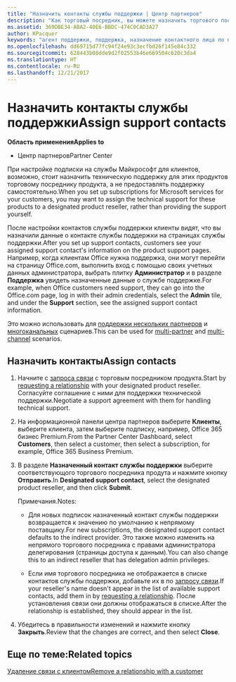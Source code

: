 ```yaml
---
title: "Назначить контакты службы поддержки | Центр партнеров"
description: "Как торговый посредник, вы можете назначить торгового посредника контактом службы поддержки."
ms.assetid: 369DBE34-ABA2-40E6-BBDC-474C0CAD3A27
author: KPacquer
keywords: "агент поддержки, поддержка, назначение контактного лица по поддержке, назначенное контактное лицо из службы поддержки"
ms.openlocfilehash: dd69715d77fc94f24e93c3ecfbd26f145e84c332
ms.sourcegitcommit: 628443b08dde9d2f02553b46e669504c620c3da4
ms.translationtype: HT
ms.contentlocale: ru-RU
ms.lasthandoff: 12/21/2017
---
```

# <a name="assign-support-contacts"></a><span data-ttu-id="a02c7-104">Назначить контакты службы поддержки</span><span class="sxs-lookup"><span data-stu-id="a02c7-104">Assign support contacts</span></span>

**<span data-ttu-id="a02c7-105">Область применения</span><span class="sxs-lookup"><span data-stu-id="a02c7-105">Applies to</span></span>**

-  <span data-ttu-id="a02c7-106">Центр партнеров</span><span class="sxs-lookup"><span data-stu-id="a02c7-106">Partner Center</span></span>

<span data-ttu-id="a02c7-107">При настройке подписки на службы Майкрософт для клиентов, возможно, стоит назначить техническую поддержку для этих продуктов торговому посреднику продукта, а не предоставлять поддержку самостоятельно.</span><span class="sxs-lookup"><span data-stu-id="a02c7-107">When you set up subscriptions for Microsoft services for your customers, you may want to assign the technical support for these products to a designated product reseller, rather than providing the support yourself.</span></span>

<span data-ttu-id="a02c7-108">После настройки контактов службы поддержки клиенты видят, что вы назначили данные о контакте службы поддержки на страницах службы поддержки.</span><span class="sxs-lookup"><span data-stu-id="a02c7-108">After you set up support contacts, customers see your assigned support contact's information on the product support pages.</span></span> <span data-ttu-id="a02c7-109">Например, когда клиентам Office нужна поддержка, они могут перейти на страницу Office.com, выполнить вход с помощью своих учетных данных администратора, выбрать плитку **Администратор** и в разделе **Поддержка** увидеть назначенные данные о службе поддержке.</span><span class="sxs-lookup"><span data-stu-id="a02c7-109">For example, when Office customers need support, they can go into the Office.com page, log in with their admin credentials, select the **Admin** tile, and under the **Support** section, see the assigned support contact information.</span></span>

<span data-ttu-id="a02c7-110">Это можно использовать для [поддержки нескольких партнеров](multipartner.md) и [многоканальных](multichannel.md) сценариев.</span><span class="sxs-lookup"><span data-stu-id="a02c7-110">This can be used for [multi-partner](multipartner.md) and [multi-channel](multichannel.md) scenarios.</span></span> 

<a href="" id="assigncontacts"></a>
## <a name="assign-contacts"></a><span data-ttu-id="a02c7-111">Назначить контакты</span><span class="sxs-lookup"><span data-stu-id="a02c7-111">Assign contacts</span></span>

1.  <span data-ttu-id="a02c7-112">Начните с [запроса связи](request-a-relationship-with-a-customer.md) с торговым посредником продукта.</span><span class="sxs-lookup"><span data-stu-id="a02c7-112">Start by [requesting a relationship](request-a-relationship-with-a-customer.md) with your designated product reseller.</span></span> <span data-ttu-id="a02c7-113">Согласуйте соглашение с ними для поддержки технической поддержки.</span><span class="sxs-lookup"><span data-stu-id="a02c7-113">Negotiate a support agreement with them for handling technical support.</span></span>

2.  <span data-ttu-id="a02c7-114">На информационной панели центра партнеров выберите **Клиенты**, выберите клиента, затем выберите подписку, например, Office 365 бизнес Premium.</span><span class="sxs-lookup"><span data-stu-id="a02c7-114">From the Partner Center Dashboard, select **Customers**, then select a customer, then select a subscription, for example, Office 365 Business Premium.</span></span>

3.  <span data-ttu-id="a02c7-115">В разделе **Назначенный контакт службы поддержки** выберите соответствующого торгового посредника продута и нажмите кнопку **Отправить**.</span><span class="sxs-lookup"><span data-stu-id="a02c7-115">In  **Designated support contact**, select the designated product reseller, and then click **Submit**.</span></span> 

    <span data-ttu-id="a02c7-116">Примечания.</span><span class="sxs-lookup"><span data-stu-id="a02c7-116">Notes:</span></span> 
    
    *  <span data-ttu-id="a02c7-117">Для новых подписок назначенный контакт службы поддержки возвращается к значению по умолчанию к непрямому поставщику.</span><span class="sxs-lookup"><span data-stu-id="a02c7-117">For new subscriptions, the designated support contact defaults to the indirect provider.</span></span> <span data-ttu-id="a02c7-118">Это также можно изменить на непрямого торгового посредника с правами администратора делегирования (страницы доступа к данным).</span><span class="sxs-lookup"><span data-stu-id="a02c7-118">You can also change this to an indirect reseller that has delegation admin privileges.</span></span>
    
    *  <span data-ttu-id="a02c7-119">Если имя торгового посредника не отображается в списке контактов службы поддержки, добавьте их в по [запросу связи](request-a-relationship-with-a-customer.md).</span><span class="sxs-lookup"><span data-stu-id="a02c7-119">If your reseller's name doesn't appear in the list of available support contacts, add them in by [requesting a relationship](request-a-relationship-with-a-customer.md).</span></span> <span data-ttu-id="a02c7-120">После установления связи они должны отображаться в списке.</span><span class="sxs-lookup"><span data-stu-id="a02c7-120">After the relationship is established, they should appear in the list.</span></span>  

4.  <span data-ttu-id="a02c7-121">Убедитесь в правильности изменений и нажмите кнопку **Закрыть**.</span><span class="sxs-lookup"><span data-stu-id="a02c7-121">Review that the changes are correct, and then select **Close**.</span></span>

## <a name="related-topics"></a><span data-ttu-id="a02c7-122">Еще по теме:</span><span class="sxs-lookup"><span data-stu-id="a02c7-122">Related topics</span></span>

[<span data-ttu-id="a02c7-123">Удаление связи с клиентом</span><span class="sxs-lookup"><span data-stu-id="a02c7-123">Remove a relationship with a customer</span></span>](remove-a-relationship.md)